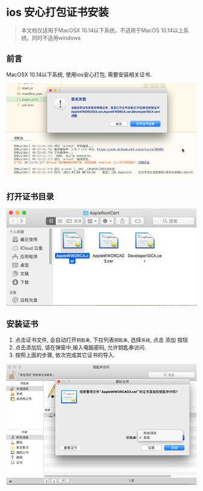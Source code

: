 # ios 安心打包证书安装

<!--
keyword: 安心打包
-->

> 本文档仅适用于MacOSX 10.14以下系统，不适用于MacOS 10.14以上系统。同时不适用windows

## 前言

MacOSX 10.14以下系统, 使用ios安心打包, 需要安装相关证书.

<img src="/static/snapshots/tutorial/ios-safe-pack-1.png" style="zoom: 90%;" />


## 打开证书目录

<img src="/static/snapshots/tutorial/ios-safe-pack-2.png" style="zoom: 90%;" />

## 安装证书

1. 点击证书文件,  会自动打开`钥匙串`, 下拉列表`钥匙串`, 选择`系统`, 点击 添加 按钮
2. 点击添加后, 请在弹窗中,输入电脑密码, 允许钥匙串访问.
3. 按照上面的步骤, 依次完成其它证书的导入.
 
<img src="/static/snapshots/tutorial/ios-safe-pack-3.png" style="zoom: 90%;" />
